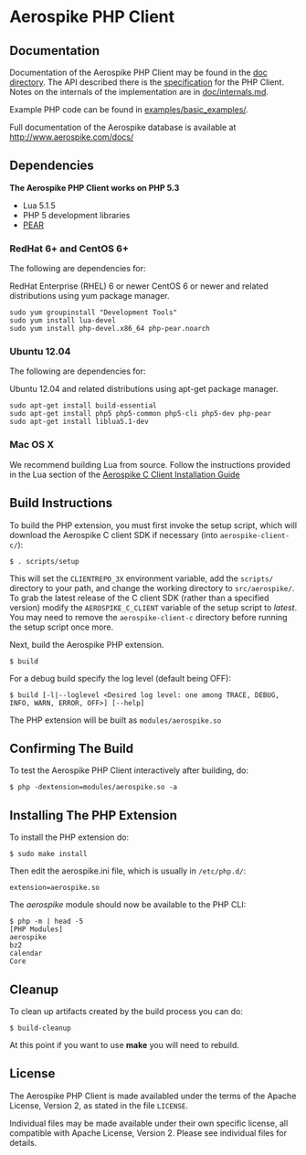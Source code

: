 # Aerospike PHP Client

## Documentation

Documentation of the Aerospike PHP Client may be found in the
[doc directory](doc/README.md).  The API described there is the
[specification](doc/aerospike.md) for the PHP Client.  Notes on the
internals of the implementation are in [doc/internals.md](doc/internals.md).

Example PHP code can be found in [examples/basic_examples/](examples/basic_examples).

Full documentation of the Aerospike database is available at http://www.aerospike.com/docs/

## Dependencies

**The Aerospike PHP Client works on PHP 5.3**

 - Lua 5.1.5
 - PHP 5 development libraries
 - [PEAR](http://us3.php.net/manual/en/install.pecl.intro.php)

### RedHat 6+ and CentOS 6+

The following are dependencies for:

RedHat Enterprise (RHEL) 6 or newer CentOS 6 or newer
and related distributions using yum package manager.

    sudo yum groupinstall "Development Tools"
    sudo yum install lua-devel
    sudo yum install php-devel.x86_64 php-pear.noarch

### Ubuntu 12.04

The following are dependencies for:

Ubuntu 12.04
and related distributions using apt-get package manager.

    sudo apt-get install build-essential
    sudo apt-get install php5 php5-common php5-cli php5-dev php-pear
    sudo apt-get install liblua5.1-dev

### Mac OS X

We recommend building Lua from source. Follow the instructions provided in the
Lua section of the [Aerospike C Client Installation Guide](http://aerospike.com/docs/client/c/install/macosx.html#lua)

## Build Instructions

To build the PHP extension, you must first invoke the setup script, which will
download the Aerospike C client SDK if necessary (into `aerospike-client-c/`):

    $ . scripts/setup

This will set the `CLIENTREPO_3X` environment variable, add the `scripts/` 
directory to your path, and change the working directory to `src/aerospike/`.
To grab the latest release of the C client SDK (rather than a specified
version) modify the `AEROSPIKE_C_CLIENT` variable of the setup script
to *latest*. You may need to remove the `aerospike-client-c` directory before
running the setup script once more.

Next, build the Aerospike PHP extension.

    $ build

For a debug build specify the log level (default being OFF):

    $ build [-l|--loglevel <Desired log level: one among TRACE, DEBUG, INFO, WARN, ERROR, OFF>] [--help]

The PHP extension will be built as `modules/aerospike.so`

## Confirming The Build

To test the Aerospike PHP Client interactively after building, do:

    $ php -dextension=modules/aerospike.so -a

## Installing The PHP Extension

To install the PHP extension do:

    $ sudo make install

Then edit the aerospike.ini file, which is usually in `/etc/php.d/`:

    extension=aerospike.so

The *aerospike* module should now be available to the PHP CLI:

    $ php -m | head -5
    [PHP Modules]
    aerospike
    bz2
    calendar
    Core

## Cleanup

To clean up artifacts created by the build process you can do:

    $ build-cleanup

At this point if you want to use **make** you will need to rebuild.

## License

The Aerospike PHP Client is made availabled under the terms of
the Apache License, Version 2, as stated in the file `LICENSE`.

Individual files may be made available under their own specific license,
all compatible with Apache License, Version 2. Please see individual files for
details.
